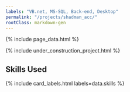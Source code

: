 ```yaml
---
labels: "VB.net, MS-SQL, Back-end, Desktop"
permalink: "/projects/shadman_acc/"
rootClass: markdown-gen    
---
```


{% include page_data.html %}

{% include under_construction_project.html %}

## Skills Used

{% include card_labels.html labels=data.skills %}